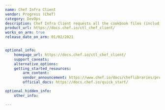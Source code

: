 ```yaml
---
name: Chef Infra Client
vendor: Progress (Chef)
category: DevOps
description: Chef Infra Client requests all the cookbook files (including recipes, templates, resources, providers, attributes, and libraries) that it needs for every action identified in the run-list from the Chef Infra Server.
product_url: https://docs.chef.io/ctl_chef_client/
works_on_arm: true
release_date_on_arm: 01/02/2021


optional_info:
    homepage_url: https://docs.chef.io/ctl_chef_client/
    support_caveats:
    alternative_options:
    getting_started_resources:
        arm_content:
        vendor_announcement: https://www.chef.io/docs/cheflibraries/product-and-user-guides/chef-infra-client-16_product-guide.pdf?sfvrsn=6595b433_4
        official_docs: https://docs.chef.io/quick_start/

optional_hidden_info:
    other_info:

---
```

